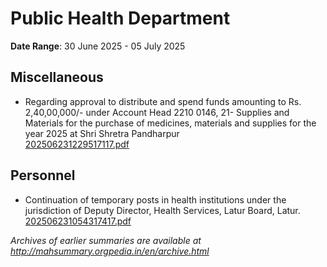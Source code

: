 # Public Health Department

**Date Range**: 30 June 2025 - 05 July 2025


## Miscellaneous
- Regarding approval to distribute and spend funds amounting to Rs. 2,40,00,000/- under Account Head 2210 0146, 21- Supplies and Materials for the purchase of medicines, materials and supplies for the year 2025 at Shri Shretra Pandharpur\
  [202506231229517117.pdf](https://gr.maharashtra.gov.in/Site/Upload/Government%20Resolutions/English/202506231229517117.pdf)

## Personnel
- Continuation of temporary posts in health institutions under the jurisdiction of Deputy Director, Health Services, Latur Board, Latur.\
  [202506231054317417.pdf](https://gr.maharashtra.gov.in/Site/Upload/Government%20Resolutions/English/202506231054317417.pdf)


*Archives of earlier summaries are available at http://mahsummary.orgpedia.in/en/archive.html*